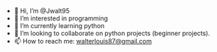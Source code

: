 - 👋 Hi, I’m @Jwalt95
- 👀 I’m interested in programming
- 🌱 I’m currently learning python
- 💞️ I’m looking to collaborate on python projects (beginner projects).
- 📫 How to reach me: walterlouis87@gmail.com

<!---
Jwalt95/Jwalt95 is a ✨ special ✨ repository because its `README.md` (this file) appears on your GitHub profile.
You can click the Preview link to take a look at your changes.
--->
